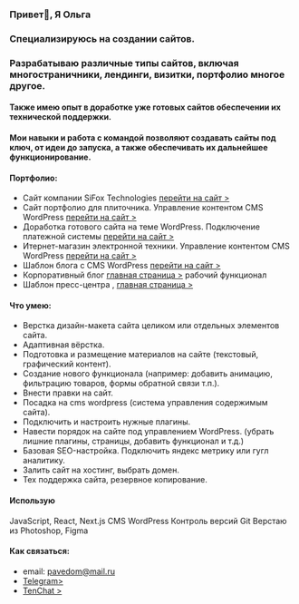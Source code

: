 ### Привет👋, Я Ольга

### Специализируюсь на создании сайтов. 
###  Разрабатываю различные типы сайтов, включая многостраничники, лендинги, визитки, портфолио многое другое.
####  Также имею опыт в доработке уже готовых сайтов обеспечении их технической поддержки.
####  Мои навыки и работа с командой позволяют создавать сайты под ключ, от идеи до запуска, а также обеспечивать их дальнейшее функционирование.
#### Портфолио:
- Сайт компании SiFox Technologies  [перейти на сайт >](https://www.sifoxtech.com/)
- Сайт портфолио для плиточника. Управление контентом CMS WordPress [перейти на сайт >](https://pavel.evdokimov.xyz/)
- Доработка готового сайта на теме WordPress. Подключение платежной системы  [перейти на сайт >](https://khachkar.com/)
- Итернет-магазин электронной техники. Управление контентом CMS WordPress [перейти на сайт >](https://electronicashop.ru/)
- Шаблон блога с CMS WordPress [перейти на сайт >](https://ci00274.tmweb.ru/)
- Корпоративный блог [главная страница >](https://olga-evdokimova.github.io/blog-Corporate/)
рабочий функционал
- Шаблон пресс-центра ,  [главная страница >](https://olga-evdokimova.github.io/blog-Press/)

#### Что умею:
- Верстка дизайн-макета сайта целиком или отдельных элементов сайта.
- Адаптивная вёрстка.
- Подготовка и размещение материалов на сайте (текстовый, графический контент).
- Создание нового функционала (например: добавить анимацию, фильтрацию товаров, формы обратной связи т.п.).
- Внести правки на сайт.
- Посадка на cms wordpress (система управления содержимым сайта).
- Подключить и настроить нужные плагины.
- Навести порядок на сайте под управлением WordPress. (убрать лишние плагины, страницы, добавить функционал и т.д.)
- Базовая SEO-настройка. Подключить яндекс метрику или гугл аналитику.
- Залить сайт на хостинг, выбрать домен.
- Тех поддержка сайта, резервное копирование. 

#### Использую 
JavaScript, React, Next.js
CMS WordPress
Контроль версий Git
Верстаю из Photoshop, Figma
#### Как связаться:
- email: pavedom@mail.ru
- [Telegram>](https://t.me/olga_evdokimova13)
- [TenChat >](https://tenchat.ru/olga_evdokimova)

